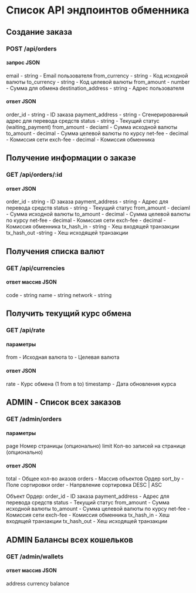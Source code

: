 # Список API эндпоинтов обменника

## Создание заказа

### POST /api/orders

#### запрос JSON

email - string - Email пользователя
from_currency - string - Код исходной валюты
to_currency - string - Код целевой валюты
from_amount - number - Сумма для обмена
destination_address - string - Адрес пользователя

#### ответ JSON

order_id - string - ID заказа
payment_address - string - Сгенерированный адрес для перевода средств
status - string - Текущий статус (waiting_payment)
from_amount - deciaml - Сумма исходной валюты
to_amount - decimal - Сумма целевой валюты по курсу
net-fee - decimal - Комиссия сети
exch-fee - decimal - Комиссия обменника

## Получение информации о заказе

### GET /api/orders/:id

#### ответ JSON

order_id - string - ID заказа
payment_address - string - Адрес для перевода средств
status - string - Текущий статус
from_amount - deciaml - Сумма исходной валюты
to_amount - decimal - Сумма целевой валюты по курсу
net-fee - decimal - Комиссия сети
exch-fee - decimal - Комиссия обменника
tx_hash_in - string - Хеш входящей транзакции
tx_hash_out -string - Хеш исходящей транзакции

## Получения списка валют

### GET /api/currencies

#### ответ массив JSON

code - string
name - string
network - string

## Получить текущий курс обмена

### GET /api/rate

#### параметры

from - Исходная валюта
to - Целевая валюта

#### ответ JSON

rate - Курс обмена (1 from в to)
timestamp - Дата обновления курса

## ADMIN - Список всех заказов

### GET /admin/orders

#### параметры

page  Номер страницы (опционально)
limit Кол-во записей на странице (опционально)

#### ответ JSON

total - Общее кол-во аказов
orders - Массив объектов Ордер
sort_by - Поле сортировки
order - Напрвление сортировка DESC | ASC

Объект Ордер:
order_id - ID заказа
payment_address - Адрес для перевода средств
status - Текущий статус
from_amount - Сумма исходной валюты
to_amount - Сумма целевой валюты по курсу
net-fee - Комиссия сети
exch-fee - Комиссия обменника
tx_hash_in - Хеш входящей транзакции
tx_hash_out - Хеш исходящей транзакции

## ADMIN Балансы всех кошельков

### GET /admin/wallets

#### ответ массив JSON

address
currency
balance